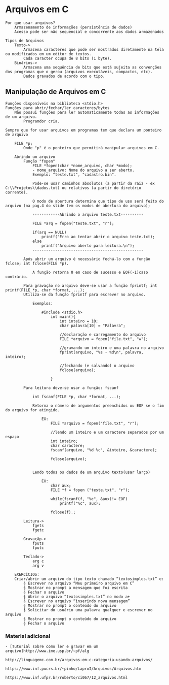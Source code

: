 # Arquivos em C

    Por que usar arquivos?
        Armazenamento de informações (persistência de dados)
        Acesso pode ser não sequencial e concorrente aos dados armazenados
    
    Tipos de Arquivos 
        Texto->
            Armazena caracteres que pode ser mostrados diretamente na tela ou modificados em um editor de textos.
            Cada caracter ocupa de 8 bits (1 byte).
        Binários->
            Armazena uma sequência de bits que está sujeita as convenções dos programas que o gerou (arquivos executáveis, compactos, etc).
            Dados gravados de acordo com o tipo.

## Manipulação de Arquivos em C
    Funções disponíveis na biblioteca <stdio.h>
    Funções para abrir/fechar/ler caracteres/bytes
        Não possui funções para ler automaticamente todas as informações de um arquivo.
            Programdor cria.
    
    Sempre que for usar arquivos em programas tem que declara um ponteiro de arquivo

        FILE *p;
            Onde "p" é o ponteiro que permitirá manipular arquivos em C.

        Abrindo um arquivo
            Função "fopen"
                FILE *fopen(char *nome_arquivo, char *modo);
                - nome_arquivo: Nome do arquivo a ser aberto.
                Exemplo: "teste.txt", "cadastro.bin".

                Pode-se usar caminhos absolutos (a partir da raiz - ex C:\\Projetos\\dados.txt) ou relativos (a partir do diretório corrente).

                O modo de abertura determina que tipo de uso será feito do arquivo (na pag.4 do slide tem os modos de abertura do arquivo);

                ------------Abrindo o arquivo teste.txt----------

                FILE *arq = fopen("teste.txt", "r");

                if(arq == NULL)
                    printf("Erro ao tentar abrir o arquivo teste.txt);
                else
                    printf("Arquivo aberto para leitura.\n");
                -------------------------------------------------
            
            Após abrir um arquivo é necessário fechá-lo com a função fclose; int fclose(FILE *p).

                A função retorna 0 em caso de sucesso e EOF(-1)caso contrário.

            Para gravação no arquivo deve-se usar a função fprintf; int printf(FILE *p, char *format, ...);
            Utiliza-se da função fprintf para escrever no arquivo.

                Exemplos:

                    #include <stdio.h>
                        int main(){
                            int inteiro = 10;
                            char palavra[10] = "Palavra";

                            //declaração e carregamento do arquivo
                            FILE *arquivo = fopen("file.txt", "w");

                            //gravando um inteiro e uma palavra no arquivo
                            fprint(arquivo, "%s - %d\n", palavra, inteiro);

                            //fechando (e salvando) o arquivo
                            fclose(arquivo);

                        }

            Para leitura deve-se usar a função: fscanf

                int fscanf(FILE *p, char *format, ...);

                Retorna o número de argumentos preenchidos ou EOF se o fim do arquivo for atingido.
            
                    EX:
                        FILE *arquivo = fopen("file.txt", "r");

                        //lendo um inteiro e um caractere separados por um espaço
                        int inteiro;
                        char caractere;
                        fscanf(arquivo, "%d %c", &inteiro, &caractere);

                        fclose(arquivo);
                

                Lendo todos os dados de um arquivo texto(usar larço)

                    EX:
                        char aux;
                        FILE *f = fopen ("teste.txt", "r");

                        while(fscanf(f, "%c", &aux)!= EOF)
                            printf("%c", aux);
                        
                        fclose(f).;
                    
            Leitura->
                fgets
                fgetc

            Gravaçãp->
                fputs
                fputc
            
            Teclado->
                arg c
                arg v
            
        EXERCÍCIOS:
        Criar/abrir um arquivo do tipo texto chamado “textosimples.txt” e:
            § Escrever no arquivo “Meu primeiro arquivo em C”
            § Mostrar no prompt a mensagem que foi escrita
            § Fechar o arquivo
            § Abrir o arquivo “textosimples.txt” no modo a+
            § Escrever no arquivo “inserindo nova mensagem”
            § Mostrar no prompt o conteúdo do arquivo
            § Solicitar do usuário uma palavra qualquer e escrever no arquivo
            § Mostrar no prompt o conteúdo do arquivo
            § Fechar o arquivo

### Material adicional

    - [Tutorial sobre como ler e gravar em um arquivo]http://www.ime.usp.br/~pf/alg

    http://linguagemc.com.br/arquivos-em-c-categoria-usando-arquivos/

    https://www.inf.pucrs.br/~pinho/LaproI/Arquivos/Arquivos.htm

    https://www.inf.ufpr.br/roberto/ci067/12_arquivos.html
